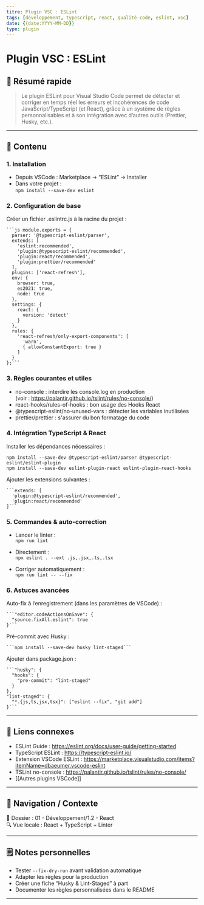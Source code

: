 ```yaml
---
titre: Plugin VSC : ESLint  
tags: [développement, typescript, react, qualité-code, eslint, vsc]  
date: {{date:YYYY-MM-DD}}  
type: plugin  
---
```


# Plugin VSC : ESLint

## 🧠 Résumé rapide

> Le plugin ESLint pour Visual Studio Code permet de détecter et corriger en temps réel les erreurs et incohérences de code JavaScript/TypeScript (et React), grâce à un système de règles personnalisables et à son intégration avec d’autres outils (Prettier, Husky, etc.).

---

## 📌 Contenu

### 1. Installation

- Depuis VSCode : Marketplace → “ESLint” → Installer  
- Dans votre projet :  
```npm install --save-dev eslint```


### 2. Configuration de base

Créer un fichier .eslintrc.js à la racine du projet :

    ```js module.exports = {
      parser: '@typescript-eslint/parser',
      extends: [
        'eslint:recommended',
        'plugin:@typescript-eslint/recommended',
        'plugin:react/recommended',
        'plugin:prettier/recommended'
      ],
      plugins: ['react-refresh'],
      env: {
        browser: true,
        es2021: true,
        node: true
      },
      settings: {
        react: {
          version: 'detect'
        }
      },
      rules: {
        'react-refresh/only-export-components': [
          'warn',
          { allowConstantExport: true }
        ]
      }
    };```

### 3. Règles courantes et utiles

- no-console : interdire les console.log en production  
  (voir : https://palantir.github.io/tslint/rules/no-console/)  
- react-hooks/rules-of-hooks : bon usage des Hooks React  
- @typescript-eslint/no-unused-vars : détecter les variables inutilisées  
- prettier/prettier : s'assurer du bon formatage du code  

### 4. Intégration TypeScript & React

Installer les dépendances nécessaires :

    npm install --save-dev @typescript-eslint/parser @typescript-eslint/eslint-plugin
    npm install --save-dev eslint-plugin-react eslint-plugin-react-hooks

Ajouter les extensions suivantes :

    ```extends: [
      'plugin:@typescript-eslint/recommended',
      'plugin:react/recommended'
    ]```

### 5. Commandes & auto-correction

- Lancer le linter :  
  ```npm run lint```

- Directement :  
  ```npx eslint . --ext .js,.jsx,.ts,.tsx```

- Corriger automatiquement :  
  ```npm run lint -- --fix```

### 6. Astuces avancées

Auto-fix à l’enregistrement (dans les paramètres de VSCode) :

    ```"editor.codeActionsOnSave": {
      "source.fixAll.eslint": true
    }```

Pré-commit avec Husky :

    ```npm install --save-dev husky lint-staged```

Ajouter dans package.json :

    ```"husky": {
      "hooks": {
        "pre-commit": "lint-staged"
      }
    },
    "lint-staged": {
      "*.{js,ts,jsx,tsx}": ["eslint --fix", "git add"]
    }```

---

## 🔗 Liens connexes

- ESLint Guide : https://eslint.org/docs/user-guide/getting-started  
- TypeScript ESLint : https://typescript-eslint.io/  
- Extension VSCode ESLint : https://marketplace.visualstudio.com/items?itemName=dbaeumer.vscode-eslint  
- TSLint no-console : https://palantir.github.io/tslint/rules/no-console/  
- [[Autres plugins VSCode]]

---

## 🧭 Navigation / Contexte

📂 Dossier : 01 - Développement/1.2 - React  
🔍 Vue locale : React + TypeScript + Linter

---

## 🗒️ Notes personnelles

- Tester `--fix-dry-run` avant validation automatique  
- Adapter les règles pour la production  
- Créer une fiche “Husky & Lint-Staged” à part  
- Documenter les règles personnalisées dans le README

---